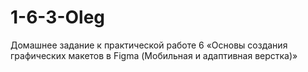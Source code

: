 # 1-6-3-Oleg
 Домашнее задание к практической работе 6 «Основы создания графических макетов в Figma (Мобильная и адаптивная верстка)»
